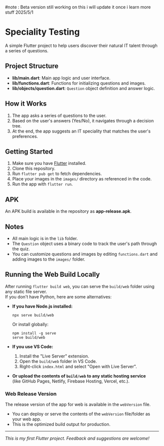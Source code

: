 #note : Beta version still working on this i will update it once i learn more stuff 2025/5/1


# Speciality Testing

A simple Flutter project to help users discover their natural IT talent through a series of questions.

## Project Structure

- **lib/main.dart**: Main app logic and user interface.
- **lib/functions.dart**: Functions for initializing questions and images.
- **lib/objects/question.dart**: `Question` object definition and answer logic.

## How it Works

1. The app asks a series of questions to the user.
2. Based on the user's answers (Yes/No), it navigates through a decision tree.
3. At the end, the app suggests an IT speciality that matches the user's preferences.

## Getting Started

1. Make sure you have [Flutter](https://flutter.dev/docs/get-started/install) installed.
2. Clone this repository.
3. Run `flutter pub get` to fetch dependencies.
4. Place your images in the `images/` directory as referenced in the code.
5. Run the app with `flutter run`.

## APK

An APK build is available in the repository as **app-release.apk**.

## Notes

- All main logic is in the `lib` folder.
- The `Question` object uses a binary code to track the user's path through the quiz.
- You can customize questions and images by editing `functions.dart` and adding images to the `images/` folder.

## Running the Web Build Locally

After running `flutter build web`, you can serve the `build/web` folder using any static file server.  
If you don't have Python, here are some alternatives:

- **If you have Node.js installed:**
  ```
  npx serve build/web
  ```
  Or install globally:
  ```
  npm install -g serve
  serve build/web
  ```

- **If you use VS Code:**
  1. Install the "Live Server" extension.
  2. Open the `build/web` folder in VS Code.
  3. Right-click `index.html` and select "Open with Live Server".

- **Or upload the contents of `build/web` to any static hosting service**  
  (like GitHub Pages, Netlify, Firebase Hosting, Vercel, etc.).

### Web Release Version

The release version of the app for web is available in the `webVersion` file.

- You can deploy or serve the contents of the `webVersion` file/folder as your web app.
- This is the optimized build output for production.

---
*This is my first Flutter project. Feedback and suggestions are welcome!*

